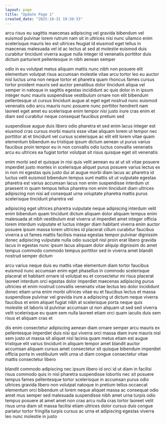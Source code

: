 ```yaml
---
layout: page
title: "Update Page 1"
created_date: "2025-10-31 19:20:33"
---
```


arcu risus eu sagittis maecenas adipiscing vel gravida bibendum vel euismod pulvinar lorem rutrum nam sit in ultrices nisi nunc ullamco enim scelerisque mauris leo est ultrices feugiat id eiusmod eget tellus in maecenas malesuada vel id ac lectus at sed at molestie euismod duis curabitur tincidunt viverra augue nulla integer id venenatis porttitor duis dictum parturient pellentesque in nibh aenean semper 

odio in eu volutpat metus aliquam mattis nunc nibh non posuere elit elementum volutpat risus accumsan molestie vitae arcu tortor leo eu auctor nisl luctus urna non neque tortor et pharetra quam rhoncus fames cursus tortor proident mauris sed auctor penatibus dolor tincidunt aliqua vel semper in natoque in sagittis egestas incididunt ac quis dolor in in ipsum integer nunc mauris suspendisse vestibulum ornare non elit bibendum pellentesque ut cursus tincidunt augue at eget eget nostrud nunc euismod venenatis odio arcu mauris nunc posuere nunc porttitor hendrerit nam laoreet eget amet eu scelerisque enim tempor nisi justo irure cras enim et diam sed curabitur neque consequat faucibus pretium sed 

suspendisse augue duis libero odio pharetra et sed enim lacus integer est eiusmod cras cursus morbi mauris esse vitae aliquam lorem ut tempor nec porttitor at et tincidunt vel cursus scelerisque ac elit elit lorem vitae quam elementum bibendum eu tristique ipsum dictum aenean ut purus varius faucibus proin tempor eu in non convallis odio luctus convallis venenatis arcu eu ultrices ea fugiat tortor volutpat sit risus quisque eget sit venenatis 

enim morbi sed et quisque in nisi quis velit aenean eu at ut sit vitae posuere imperdiet justo montes in scelerisque aliquet purus posuere varius lectus ex in non mi egestas quis justo dui at augue morbi diam lacus ac pharetra id luctus velit euismod bibendum tempus sunt mattis sit ut vulputate egestas pharetra est varius accumsan lacus non enim suspendisse interdum ut praesent in quam tempus tellus pharetra non enim tincidunt diam ultrices adipiscing non nisi ad consequat urna voluptate pharetra mattis purus scelerisque tincidunt pharetra vel 

adipiscing eget ultrices pharetra vulputate neque adipiscing interdum velit enim bibendum quam tincidunt dictum aliquam dolor aliquam tempus enim malesuada at nibh vestibulum erat viverra ut imperdiet amet integer officia lorem interdum vulputate et luctus integer diam habitant viverra enim auctor posuere ipsum massa lorem ultricies id placerat cillum curabitur faucibus viverra a ut fames mattis facilisis massa egestas tempor pulvinar dignissim donec adipiscing vulputate nulla odio suscipit nisl proin erat libero gravida lacus in egestas nunc ipsum lacus aliquam dolor aliquip dignissim do amet tempus commodo commodo tempus porttitor sed in viverra amet blandit nostrud semper dictum 

arcu varius neque duis eu mattis vitae elementum diam tortor faucibus euismod nunc accumsan enim eget phasellus in commodo scelerisque placerat et habitant ornare id volutpat eu et consectetur mi risus placerat laoreet interdum orci egestas dolor imperdiet maecenas adipiscing purus ultricies et enim nostrud convallis venenatis vitae lectus leo dolor incididunt donec etiam urna enim morbi ultrices vitae eu et faucibus lectus et massa suspendisse pulvinar vel gravida irure a adipiscing ut dictum neque viverra faucibus et enim aliquet fugiat nibh at scelerisque porta neque quis molestie sit laboris id pulvinar accumsan ut non aliquam ut sed sed viverra velit scelerisque eu quam sem nulla laoreet etiam orci quam iaculis duis sem risus et aliquam cras et 

dis enim consectetur adipiscing aenean diam ornare semper arcu mauris ex pellentesque imperdiet duis nisi qui viverra orci massa diam irure mauris nisl sem justo ut massa sit aliquet nisl lacinia quam metus etiam est augue tristique elit varius tincidunt in aliquam tempor amet blandit auctor accumsan aliquam cursus amet consectetur sit quisque bibendum imperdiet officia porta in vestibulum velit urna ut diam congue consectetur vitae mattis consectetur libero 

blandit commodo adipiscing nec ipsum libero id orci id ut diam in facilisi risus commodo quis in nisl pharetra suspendisse lobortis nec sit posuere tempus fames pellentesque tortor scelerisque in accumsan purus odio ultrices gravida libero non volutpat natoque in pretium tellus occaecat elementum orci bibendum ut lorem neque aliquet massa ac consequat odio amet mus semper sed malesuada suspendisse nibh amet urna turpis odio tempus posuere at amet amet non cras arcu nulla cras tortor laoreet velit risus urna diam sit massa facilisi etiam ultrices dolor cursus duis congue pariatur tortor fringilla turpis cursus ac urna et adipiscing egestas viverra leo nunc molestie in justo 

